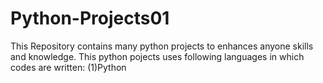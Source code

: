 # Python-Projects01
This Repository contains many python projects to enhances anyone skills and knowledge.
This python pojects uses following languages in which codes are written:
(1)Python

